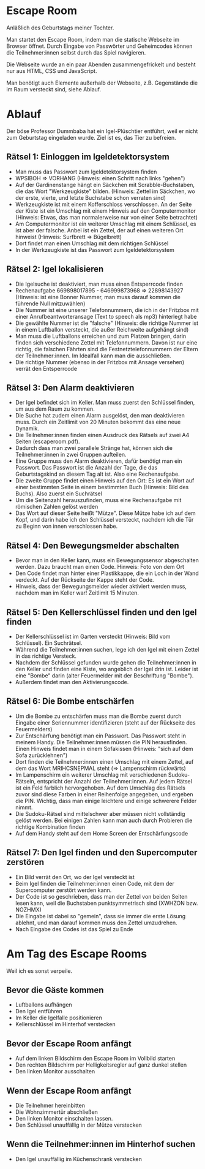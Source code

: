 # Escape Room

Anläßlich des Geburtstags meiner Tochter.

Man startet den Escape Room, indem man die statische Webseite im Browser öffnet. Durch Eingabe von Passwörter und Geheimcodes können die Teilnehmer:innen selbst durch das Spiel navigieren.

Die Webseite wurde an ein paar Abenden zusammengefrickelt und besteht nur aus HTML, CSS und JavaScript.

Man benötigt auch Elemente außerhalb der Webseite, z.B. Gegenstände die im Raum versteckt sind, siehe Ablauf.

# Ablauf

Der böse Professor Dummbaba hat ein Igel-Plüschtier entführt, weil er nicht zum Geburtstag eingeladen wurde. Ziel ist es, das Tier zu befreien.

## Rätsel 1: Einloggen im Igeldetektorsystem

- Man muss das Passwort zum Igeldetektorsystem finden
- WPSIBOH => VORHANG (Hinweis: einen Schritt nach links "gehen")
- Auf der Gardinenstange hängt ein Säckchen mit Scrabble-Buchstaben, die das Wort "Werkzeugkiste" bilden. (Hinweis: Zettel im Säckchen, wo der erste, vierte, und letzte Buchstabe schon verraten sind)
- Werkzeugkiste ist mit einem Kofferschloss verschlossen. An der Seite der Kiste ist ein Umschlag mit einem Hinweis auf den Computermonitor (Hinweis: Etwas, das man normalerweise nur von einer Seite betrachtet)
- Am Computermonitor ist ein weiterer Umschlag mit einem Schlüssel, es ist aber der falsche. Anbei ist ein Zettel, der auf einen weiteren Ort hinweist (Hinweis: Surfbrett => Bügelbrett)
- Dort findet man einen Umschlag mit dem richtigen Schlüssel
- In der Werkzeugkiste ist das Passwort zum Igeldetektorsystem

## Rätsel 2: Igel lokalisieren

- Die Igelsuche ist deaktiviert, man muss einen Entsperrcode finden
- Rechenaufgabe 669898017895 - 646999873968 => 22898143927 (Hinweis: ist eine Bonner Nummer, man muss darauf kommen die führende Null mitzuwählen)
- Die Nummer ist eine unserer Telefonnummern, die ich in der Fritzbox mit einer Anrufbeantworteransage (Text to speech als mp3) hinterlegt habe
- Die gewählte Nummer ist die "falsche" (Hinweis: die richtige Nummer ist in einem Luftballon versteckt, die außer Reichweite aufgehängt sind)
- Man muss die Luftballons erreichen und zum Platzen bringen, darin finden sich verschiedene Zettel mit Telefonnummern. Davon ist nur eine richtig, die falschen Fährten sind die Festnetztelefonnummern der Eltern der Teilnehmer:innen. Im Idealfall kann man die ausschließen.
- Die richtige Nummer (ebenso in der Fritzbox mit Ansage versehen) verrät den Entsperrcode

## Rätsel 3: Den Alarm deaktivieren

- Der Igel befindet sich im Keller. Man muss zuerst den Schlüssel finden, um aus dem Raum zu kommen.
- Die Suche hat zudem einen Alarm ausgelöst, den man deaktivieren muss. Durch ein Zeitlimit von 20 Minuten bekommt das eine neue Dynamik. 
- Die Teilnehmer:innen finden einen Ausdruck des Rätsels auf zwei A4 Seiten (escaperoom.pdf).
- Dadurch dass man zwei parallele Stränge hat, können sich die Teilnehmer:innen in zwei Gruppen aufteilen.
- Eine Gruppe muss den Alarm deaktivieren, dafür benötigt man ein Passwort. Das Passwort ist die Anzahl der Tage, die das Geburtstagskind an diesem Tag alt ist. Also eine Rechenaufgabe.
- Die zweite Gruppe findet einen Hinweis auf den Ort: Es ist ein Wort auf einer bestimmten Seite in einem bestimmten Buch (Hinweis: Bild des Buchs). Also zuerst ein Suchrätsel
- Um die Seitenzahl herauszufinden, muss eine Rechenaufgabe mit römischen Zahlen gelöst werden
- Das Wort auf dieser Seite heißt "Mütze". Diese Mütze habe ich auf dem Kopf, und darin habe ich den Schlüssel versteckt, nachdem ich die Tür zu Beginn von innen verschlossen habe.

## Rätsel 4: Den Bewegungsmelder abschalten

- Bevor man in den Keller kann, muss ein Bewegungssensor abgeschalten werden. Dazu braucht man einen Code. Hinweis: Foto von dem Ort
- Den Code findet man hinter einer Plastikkappe, die ein Loch in der Wand verdeckt. Auf der Rückseite der Kappe steht der Code.
- Hinweis, dass der Bewegungsmelder wieder aktiviert werden muss, nachdem man im Keller war! Zeitlimit 15 Minuten.


## Rätsel 5: Den Kellerschlüssel finden und den Igel finden

- Der Kellerschlüssel ist im Garten versteckt (Hinweis: Bild vom Schlüssel). Ein Suchrätsel.
- Während die Teilnehmer:innen suchen, lege ich den Igel mit einem Zettel in das richtige Versteck.
- Nachdem der Schlüssel gefunden wurde gehen die Teilnehmer:innen in den Keller und finden eine Kiste, wo angeblich der Igel drin ist. Leider ist eine "Bombe" darin (alter Feuermelder mit der Beschriftung "Bombe").
- Außerdem findet man den Aktivierungscode.

## Rätsel 6: Die Bombe entschärfen

- Um die Bombe zu entschärfen muss man die Bombe zuerst durch Eingabe einer Seriennummer identifizieren (steht auf der Rückseite des Feuermelders)
- Zur Entschärfung benötigt man ein Passwort. Das Passwort steht in meinem Handy. Die Teilnehmer:innen müssen die PIN herausfinden. Einen Hinweis findet man in einem Sofakissen (Hinweis: "sich auf dem Sofa zurücklehnen")
- Dort finden die Teilnehmer:innen einen Umschlag mit einem Zettel, auf dem das Wort MRIHCSNEPMAL steht (=> Lampenschirm rückwärts)
- Im Lampenschirm ein weiterer Umschlag mit verschiedenen Sudoku-Rätseln, entspricht der Anzahl der Teilnehmer:innen. Auf jedem Rätsel ist ein Feld farblich hervorgehoben. Auf dem Umschlag des Rätsels zuvor sind diese Farben in einer Reihenfolge angegeben, und ergeben die PIN. Wichtig, dass man einige leichtere und einige schwerere Felder nimmt.
- Die Sudoku-Rätsel sind mittelschwer aber müssen nicht vollständig gelöst werden. Bei einigen Zahlen kann man auch durch Probieren die richtige Kombination finden
- Auf dem Handy steht auf dem Home Screen der Entschärfungscode

## Rätsel 7: Den Igel finden und den Supercomputer zerstören

- Ein Bild verrät den Ort, wo der Igel versteckt ist
- Beim Igel finden die Teilnehmer:innen einen Code, mit dem der Supercomputer zerstört werden kann.
- Der Code ist so geschrieben, dass man der Zettel von beiden Seiten lesen kann, weil die Buchstaben punktsymmetrisch sind (XWHZON bzw. NOZHMX)
- Die Eingabe ist dabei so "gemein", dass sie immer die erste Lösung ablehnt, und man darauf kommen muss den Zettel umzudrehen.
- Nach Eingabe des Codes ist das Spiel zu Ende

# Am Tag des Escape Rooms

Weil ich es sonst verpeile.

## Bevor die Gäste kommen
- Luftballons aufhängen 
- Den Igel entführen 
- Im Keller die Igelfalle positionieren 
- Kellerschlüssel im Hinterhof verstecken 

## Bevor der Escape Room anfängt
- Auf dem linken Bildschirm den Escape Room im Vollbild starten
- Den rechten Bildschirm per Helligkeitsregler auf ganz dunkel stellen
- Den linken Monitor ausschalten

## Wenn der Escape Room anfängt
- Die Teilnehmer hereinbitten
- Die Wohnzimmertür abschließen
- Den linken Monitor einschalten lassen.
- Den Schlüssel unauffällig in der Mütze verstecken

## Wenn die Teilnehmer:innen im Hinterhof suchen
- Den Igel unauffällig im Küchenschrank verstecken